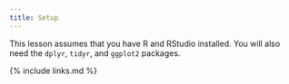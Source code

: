 ```yaml
---
title: Setup
---
```


This lesson assumes that you have R and RStudio installed. You will also need the `dplyr`, `tidyr`, and `ggplot2` packages.


{% include links.md %}
